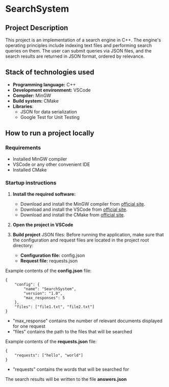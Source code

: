 # SearchSystem
## Project Description
This project is an implementation of a search engine in C++. The engine's operating principles include indexing text files and performing search queries on them. The user can submit queries via JSON files, and the search results are returned in JSON format, ordered by relevance.

## Stack of technologies used
- **Programming language:** C++
- **Development environment:** VSCode
- **Compiler:** MinGW
- **Build system:** CMake
- **Libraries**:
    - JSON for data serialization
    - Google Test for Unit Testing

## How to run a project locally
### Requirements
- Installed MinGW compiler
- VSCode or any other convenient IDE
- Installed CMake
### Startup instructions

1. **Install the required software:**
   - Download and install the MinGW compiler from [official site](http://www.mingw.org/).
   - Download and install the VSCode from [official site](https://code.visualstudio.com/).
   - Download and install the CMake from [official site](https://cmake.org/download/).

2. **Open the project in VSCode**
3. **Build project**
   JSON files: Before running the application, make sure that the configuration and request files are located in the project root directory:
   - **Configuration file:** config.json
   - **Request file:** requests.json
     
Example contents of the **config.json** file:
```
{
    "config": {
        "name": "SearchSystem",
        "version": "1.0",
        "max_responses": 5
    },
    "files": ["file1.txt", "file2.txt"]
}
```
- "max_response" contains the number of relevant documents displayed for one request
- "files" contains the path to the files that will be searched

Example contents of the **requests.json** file:
```
{
    "requests": ["hello", "world"]
}
```
- "requests" contains the words that will be searched for

The search results will be written to the file **answers.json**


